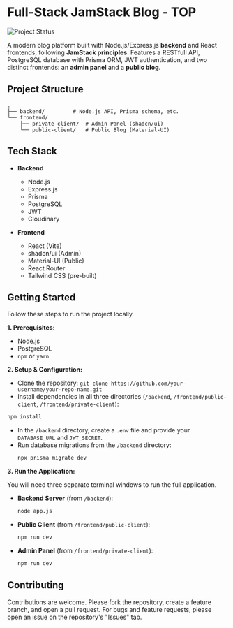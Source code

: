 # Full-Stack JamStack Blog - TOP

![Project Status](https://img.shields.io/badge/status-active-brightgreen)

A modern blog platform built with Node.js/Express.js **backend** and React frontends, following **JamStack principles**. Features a RESTfull API, PostgreSQL database with Prisma ORM, JWT authentication, and two distinct frontends: an **admin panel** and a **public blog**.

## Project Structure

```
.
├── backend/         # Node.js API, Prisma schema, etc.
└── frontend/
    ├── private-client/  # Admin Panel (shadcn/ui)
    └── public-client/   # Public Blog (Material-UI)
```

## Tech Stack

- **Backend**

  - Node.js
  - Express.js
  - Prisma
  - PostgreSQL
  - JWT
  - Cloudinary

- **Frontend**
  - React (Vite)
  - shadcn/ui (Admin)
  - Material-UI (Public)
  - React Router
  - Tailwind CSS (pre-built)

## Getting Started

Follow these steps to run the project locally.

**1. Prerequisites:**

- Node.js
- PostgreSQL
- `npm` or `yarn`

**2. Setup & Configuration:**

- Clone the repository: `git clone https://github.com/your-username/your-repo-name.git`
- Install dependencies in all three directories (`/backend`, `/frontend/public-client`, `/frontend/private-client`):

```bash
npm install
```

- In the `/backend` directory, create a `.env` file and provide your `DATABASE_URL` and `JWT_SECRET`.
- Run database migrations from the `/backend` directory:
  ```bash
  npx prisma migrate dev
  ```

**3. Run the Application:**

You will need three separate terminal windows to run the full application.

- **Backend Server** (from `/backend`):
  ```bash
  node app.js
  ```
- **Public Client** (from `/frontend/public-client`):
  ```bash
  npm run dev
  ```
- **Admin Panel** (from `/frontend/private-client`):
  ```bash
  npm run dev
  ```

## Contributing

Contributions are welcome. Please fork the repository, create a feature branch, and open a pull request. For bugs and feature requests, please open an issue on the repository's "Issues" tab.
